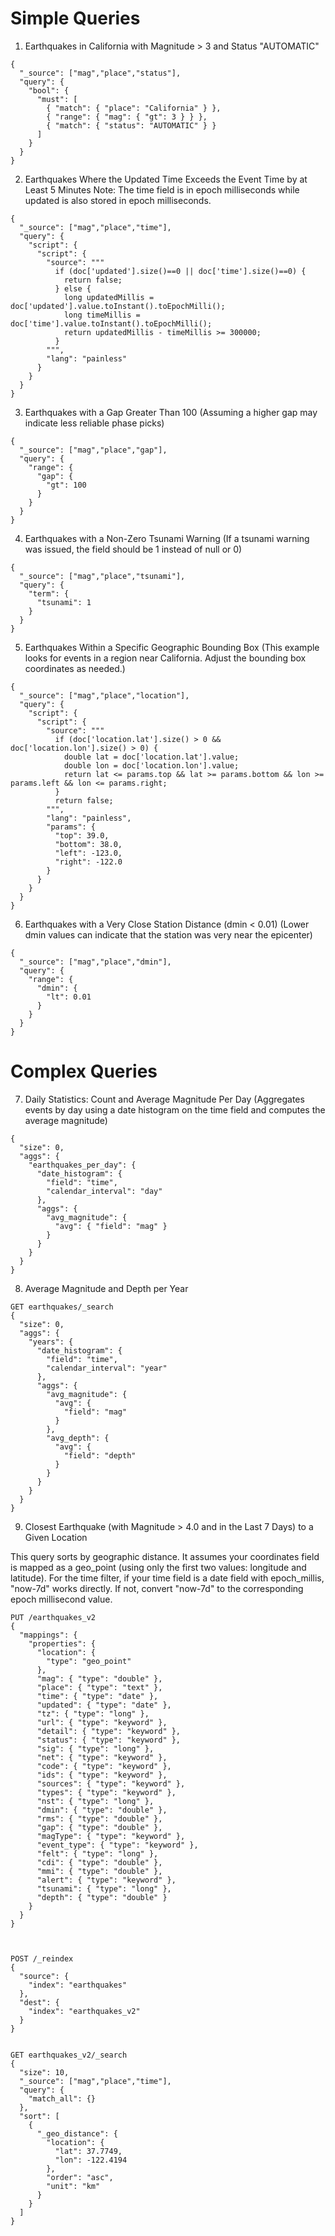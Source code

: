 # Simple Queries
1. Earthquakes in California with Magnitude > 3 and Status "AUTOMATIC"


```
{
  "_source": ["mag","place","status"],
  "query": {
    "bool": {
      "must": [
        { "match": { "place": "California" } },
        { "range": { "mag": { "gt": 3 } } },
        { "match": { "status": "AUTOMATIC" } }
      ]
    }
  }
}
```

2. Earthquakes Where the Updated Time Exceeds the Event Time by at Least 5 Minutes
Note: The time field is in epoch milliseconds while updated is also stored in epoch milliseconds.

```
{
  "_source": ["mag","place","time"],
  "query": {
    "script": {
      "script": {
        "source": """
          if (doc['updated'].size()==0 || doc['time'].size()==0) {
            return false;
          } else {
            long updatedMillis = doc['updated'].value.toInstant().toEpochMilli();
            long timeMillis = doc['time'].value.toInstant().toEpochMilli();
            return updatedMillis - timeMillis >= 300000;
          }
        """,
        "lang": "painless"
      }
    }
  }
}

```

3. Earthquakes with a Gap Greater Than 100
(Assuming a higher gap may indicate less reliable phase picks)

```
{
  "_source": ["mag","place","gap"],
  "query": {
    "range": {
      "gap": {
        "gt": 100
      }
    }
  }
}
```

4. Earthquakes with a Non-Zero Tsunami Warning
(If a tsunami warning was issued, the field should be 1 instead of null or 0)

```
{
  "_source": ["mag","place","tsunami"],
  "query": {
    "term": {
      "tsunami": 1
    }
  }
}
```

5. Earthquakes Within a Specific Geographic Bounding Box
(This example looks for events in a region near California. Adjust the bounding box coordinates as needed.)

```
{
  "_source": ["mag","place","location"],
  "query": {
    "script": {
      "script": {
        "source": """
          if (doc['location.lat'].size() > 0 && doc['location.lon'].size() > 0) {
            double lat = doc['location.lat'].value;
            double lon = doc['location.lon'].value;
            return lat <= params.top && lat >= params.bottom && lon >= params.left && lon <= params.right;
          }
          return false;
        """,
        "lang": "painless",
        "params": {
          "top": 39.0,
          "bottom": 38.0,
          "left": -123.0,
          "right": -122.0
        }
      }
    }
  }
}
```

6. Earthquakes with a Very Close Station Distance (dmin < 0.01)
(Lower dmin values can indicate that the station was very near the epicenter)

```
{
  "_source": ["mag","place","dmin"],
  "query": {
    "range": {
      "dmin": {
        "lt": 0.01
      }
    }
  }
}
```

# Complex Queries

7. Daily Statistics: Count and Average Magnitude Per Day
(Aggregates events by day using a date histogram on the time field and computes the average magnitude)

```
{
  "size": 0,
  "aggs": {
    "earthquakes_per_day": {
      "date_histogram": {
        "field": "time",
        "calendar_interval": "day"
      },
      "aggs": {
        "avg_magnitude": {
          "avg": { "field": "mag" }
        }
      }
    }
  }
}
```

8. Average Magnitude and Depth per Year

```
GET earthquakes/_search
{
  "size": 0,
  "aggs": {
    "years": {
      "date_histogram": {
        "field": "time",
        "calendar_interval": "year"
      },
      "aggs": {
        "avg_magnitude": {
          "avg": {
            "field": "mag"
          }
        },
        "avg_depth": {
          "avg": {
            "field": "depth"
          }
        }
      }
    }
  }
}
```

9. Closest Earthquake (with Magnitude > 4.0 and in the Last 7 Days) to a Given Location

This query sorts by geographic distance. It assumes your coordinates field is mapped as a geo_point (using only the first two values: longitude and latitude).
For the time filter, if your time field is a date field with epoch_millis, "now-7d" works directly. If not, convert "now-7d" to the corresponding epoch millisecond value.

```
PUT /earthquakes_v2
{
  "mappings": {
    "properties": {
      "location": {
        "type": "geo_point"
      },
      "mag": { "type": "double" },
      "place": { "type": "text" },
      "time": { "type": "date" },
      "updated": { "type": "date" },
      "tz": { "type": "long" },
      "url": { "type": "keyword" },
      "detail": { "type": "keyword" },
      "status": { "type": "keyword" },
      "sig": { "type": "long" },
      "net": { "type": "keyword" },
      "code": { "type": "keyword" },
      "ids": { "type": "keyword" },
      "sources": { "type": "keyword" },
      "types": { "type": "keyword" },
      "nst": { "type": "long" },
      "dmin": { "type": "double" },
      "rms": { "type": "double" },
      "gap": { "type": "double" },
      "magType": { "type": "keyword" },
      "event_type": { "type": "keyword" },
      "felt": { "type": "long" },
      "cdi": { "type": "double" },
      "mmi": { "type": "double" },
      "alert": { "type": "keyword" },
      "tsunami": { "type": "long" },
      "depth": { "type": "double" }
    }
  }
}



POST /_reindex
{
  "source": {
    "index": "earthquakes"
  },
  "dest": {
    "index": "earthquakes_v2"
  }
}


GET earthquakes_v2/_search
{
  "size": 10,
  "_source": ["mag","place","time"],
  "query": {
    "match_all": {}
  },
  "sort": [
    {
      "_geo_distance": {
        "location": {
          "lat": 37.7749,
          "lon": -122.4194
        },
        "order": "asc",
        "unit": "km"
      }
    }
  ]
}

```









